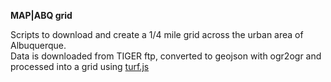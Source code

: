 **MAP|ABQ grid**

Scripts to download and create a 1/4 mile grid across the urban area of Albuquerque.  
Data is downloaded from TIGER ftp, converted to geojson with ogr2ogr and processed into a grid using [turf.js](http://turfjs.org/)